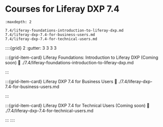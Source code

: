 # Courses for Liferay DXP 7.4

```{toctree}
:maxdepth: 2

7.4/liferay-foundations-introduction-to-liferay-dxp.md
7.4/liferay-dxp-7.4-for-business-users.md
7.4/liferay-dxp-7.4-for-technical-users.md
```

::::{grid} 2
:gutter: 3 3 3 3

:::{grid-item-card}  Liferay Foundations: Introduction to Liferay DXP (Coming soon)
:link: ./7.4/liferay-foundations-introduction-to-liferay-dxp.md

:::

:::{grid-item-card}  Liferay DXP 7.4 for Business Users
:link: ./7.4/liferay-dxp-7.4-for-business-users.md

:::

:::{grid-item-card}  Liferay DXP 7.4 for Technical Users (Coming soon)
:link: ./7.4/liferay-dxp-7.4-for-technical-users.md

:::
::::
